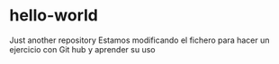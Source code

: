 # hello-world
Just another repository
Estamos modificando el fichero para hacer un ejercicio con Git hub y aprender su uso

